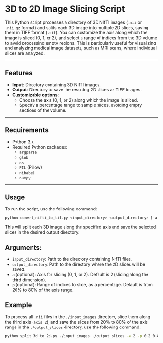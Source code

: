 # 3D to 2D Image Slicing Script

This Python script processes a directory of 3D NIfTI images (`.nii` or `.nii.gz` format) and splits each 3D image into multiple 2D slices, saving them in TIFF format (`.tif`). You can customize the axis along which the image is sliced (0, 1, or 2), and select a range of indices from the 3D volume to avoid processing empty regions. This is particularly useful for visualizing and analyzing medical image datasets, such as MRI scans, where individual slices are analyzed.

---

## Features

- **Input**: Directory containing 3D NIfTI images.
- **Output**: Directory to save the resulting 2D slices as TIFF images.
- **Customizable options**:
  - Choose the axis (0, 1, or 2) along which the image is sliced.
  - Specify a percentage range to sample slices, avoiding empty sections of the volume.

---

## Requirements

- Python 3.x
- Required Python packages:
  - `argparse`
  - `glob`
  - `os`
  - `PIL` (Pillow)
  - `nibabel`
  - `numpy`

---

## Usage

To run the script, use the following command:

```bash
python convrt_nifti_to_tif.py <input_directory> <output_directory> [-a <axis>] [-p <start_pct> <end_pct>]
```

This will split each 3D image along the specified axis and save the selected slices in the desired output directory.

## Arguments:
- `input_directory`: Path to the directory containing NIfTI files.
- `output_directory`: Path to the directory where the 2D slices will be saved.
- `a` (optional): Axis for slicing (0, 1, or 2). Default is 2 (slicing along the third dimension).
- `p` (optional): Range of indices to slice, as a percentage. Default is from 20% to 80% of the axis range.

## Example
To process all `.nii` files in the `./input_images` directory, slice them along the third axis (`axis 2`), and save the slices from 20% to 80% of the axis range in the `./output_slices` directory, use the following command:

```bash
python split_3d_to_2d.py ./input_images ./output_slices -a 2 -p 0.2 0.8
```
